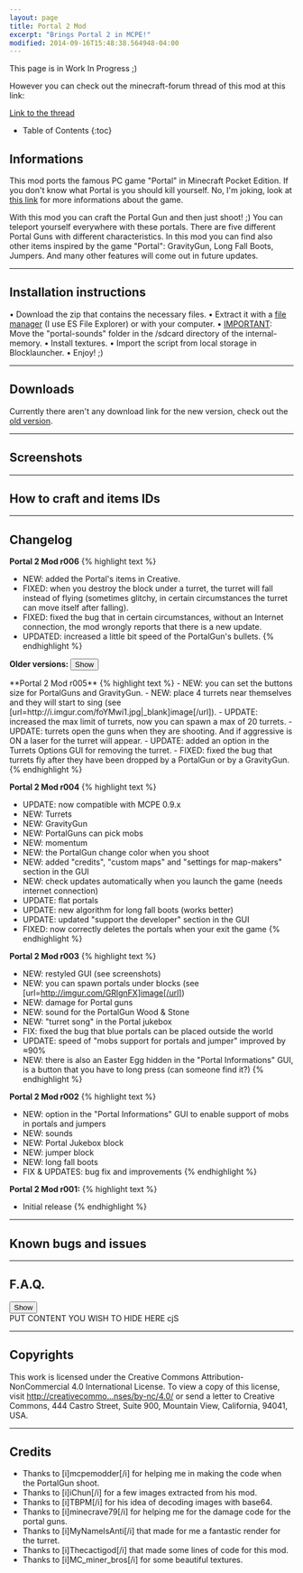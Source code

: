 ```yaml
---
layout: page
title: Portal 2 Mod
excerpt: "Brings Portal 2 in MCPE!"
modified: 2014-09-16T15:48:38.564948-04:00
---
```


This page is in Work In Progress ;)

However you can check out the minecraft-forum thread of this mod at this link:

<div markdown="0"><a href="http://bit.ly/1ysWtIO" class="btn">Link to the thread</a></div>



* Table of Contents
{:toc}

## Informations

This mod ports the famous PC game "Portal" in Minecraft Pocket Edition. If you don't know what Portal is you should kill yourself. No, I'm joking, look at [this link](http://lmgtfy.com/?q=portal) for more informations about the game.

With this mod you can craft the Portal Gun and then just shoot! ;)
You can teleport yourself everywhere with these portals.
There are five different Portal Guns with different characteristics.
In this mod you can find also other items inspired by the game "Portal": GravityGun, Long Fall Boots, Jumpers. And many other features will come out in future updates.

---

## Installation instructions

• Download the zip that contains the necessary files.
• Extract it with a [file manager](http://lmgtfy.com/?q=file+manager+android) (I use ES File Explorer) or with your computer. 
• <u>IMPORTANT</u>: Move the "portal-sounds" folder in the /sdcard directory of the internal-memory. 
• Install textures.
• Import the script from local storage in Blocklauncher.
• Enjoy! ;)

---

## Downloads

Currently there aren't any download link for the new version, check out the [old version](http://www.minecraftforum.net/forums/minecraft-pocket-edition/mcpe-mods-tools/2097326-mod-beta-portal-2-mod-portal-gun-alpha-r006-by).

---

## Screenshots

---

## How to craft and items IDs

---

## Changelog

**Portal 2 Mod r006**
{% highlight text %}
- NEW: added the Portal's items in Creative. 
- FIXED: when you destroy the block under a turret, the turret will fall instead of flying (sometimes glitchy, in certain circumstances the turret can move itself after falling).
- FIXED: fixed the bug that in certain circumstances, without an Internet connection, the mod wrongly reports that there is a new update.
- UPDATED: increased a little bit speed of the PortalGun's bullets.
{% endhighlight %}

**Older versions:**
<input class="spoilerbutton" type="button" value="Show" onclick="this.value=this.value=='Show'?'Hide':'Show';">
<div class="spoiler"><div>
**Portal 2 Mod r005**
{% highlight text %}
- NEW: you can set the buttons size for PortalGuns and GravityGun. 
- NEW: place 4 turrets near themselves and they will start to sing (see [url=http://i.imgur.com/foYMwi1.jpg|_blank]image[/url]). 
- UPDATE: increased the max limit of turrets, now you can spawn a max of 20 turrets.
- UPDATE: turrets open the guns when they are shooting. And if aggressive is ON a laser for the turret will appear.
- UPDATE: added an option in the Turrets Options GUI for removing the turret.
- FIXED: fixed the bug that turrets fly after they have been dropped by a PortalGun or by a GravityGun.
{% endhighlight %}

**Portal 2 Mod r004**
{% highlight text %}
- UPDATE: now compatible with MCPE 0.9.x
- NEW: Turrets
- NEW: GravityGun
- NEW: PortalGuns can pick mobs
- NEW: momentum
- NEW: the PortalGun change color when you shoot
- NEW: added "credits", "custom maps" and "settings for map-makers" section in the GUI
- NEW: check updates automatically when you launch the game (needs internet connection)
- UPDATE: flat portals
- UPDATE: new algorithm for long fall boots (works better)
- UPDATE: updated "support the developer" section in the GUI
- FIXED: now correctly deletes the portals when your exit the game
{% endhighlight %}

**Portal 2 Mod r003**
{% highlight text %}
- NEW: restyled GUI (see screenshots)
- NEW: you can spawn portals under blocks (see [url=http://imgur.com/GRlgnFX]image[/url])
- NEW: damage for Portal guns
- NEW: sound for the PortalGun Wood & Stone
- NEW: "turret song" in the Portal jukebox
- FIX: fixed the bug that blue portals can be placed outside the world
- UPDATE: speed of "mobs support for portals and jumper" improved by ≈90%
- NEW: there is also an Easter Egg hidden in the "Portal Informations" GUI, is a button that you have to long press (can someone find it?)
{% endhighlight %}

**Portal 2 Mod r002**
{% highlight text %}
- NEW: option in the "Portal Informations" GUI to enable support of mobs in portals and jumpers
- NEW: sounds
- NEW: Portal Jukebox block
- NEW: jumper block
- NEW: long fall boots
- FIX & UPDATES: bug fix and improvements
{% endhighlight %}

**Portal 2 Mod r001:**
{% highlight text %}
- Initial release
{% endhighlight %}
</div></div>

---

## Known bugs and issues

---

## F.A.Q.

<input class="spoilerbutton" type="button" value="Show" onclick="this.value=this.value=='Show'?'Hide':'Show';">
<div class="spoiler"><div>
PUT CONTENT YOU WISH TO HIDE HERE
cjS<VAJWBHRW
VEABREABSR
</div></div>

---

## Copyrights

This work is licensed under the Creative Commons Attribution- NonCommercial 4.0 International License. To view a copy of this license, visit [http://creativecommo...nses/by-nc/4.0/](http://creativecommons.org/licenses/by-nc/4.0/) or send a letter to Creative Commons, 444 Castro Street, Suite 900, Mountain View, California, 94041, USA.

---

## Credits

* Thanks to [i]mcpemodder[/i] for helping me in making the code when the PortalGun shoot.
* Thanks to [i]iChun[/i] for a few images extracted from his mod.
* Thanks to [i]TBPM[/i] for his idea of decoding images with base64.
* Thanks to [i]minecrave79[/i] for helping me for the damage code for the portal guns.
* Thanks to [i]MyNameIsAnti[/i] that made for me a fantastic render for the turret.
* Thanks to [i]Thecactigod[/i] that made some lines of code for this mod. 
* Thanks to [i]MC_miner_bros[/i] for some beautiful textures.

